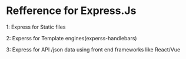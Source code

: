 # Refference for Express.Js

1: Express for Static files

2: Experss for Template engines(experss-handlebars)

3: Express for API /json data using front end frameworks like React/Vue
